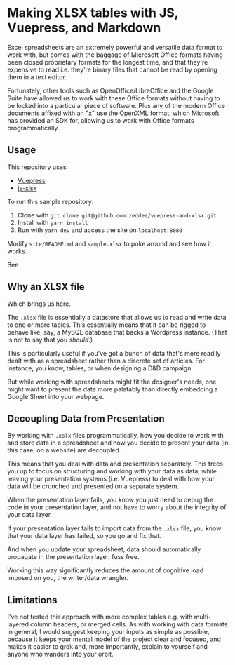 # Making XLSX tables with JS, Vuepress, and Markdown

Excel spreadsheets are an extremely powerful and versatile data format to work with,
but comes with the baggage of Microsoft Office formats having been closed proprietary formats for
the longest time, and that they're expensive to read i.e. they're binary files that cannot be read
by opening them in a text editor.

Fortunately, other tools such as OpenOffice/LibreOffice and the Google Suite have allowed us
to work with these Office formats without having to be locked into a particular piece of software.
Plus any of the modern Office documents affixed with an "x" use the
[OpenXML](https://github.com/OfficeDev/office-content/tree/master/en-us/OpenXMLCon) format,
which Microsoft has provided an SDK for, allowing us to work with Office formats programmatically.

## Usage

This repository uses:

- [Vuepress](https://vuepress.vuejs.org/guide/)
- [js-xlsx](https://github.com/SheetJS/js-xlsx)

To run this sample repository:

1. Clone with `git clone git@github.com:zeddee/vuepress-and-xlsx.git`
2. Install with `yarn install`
3. Run with `yarn dev` and access the site on `localhost:8080`

Modify `site/README.md` and `sample.xlsx` to poke around and see how it works.

See 

## Why an XLSX file

Which brings us here.

The `.xlsx` file is essentially a datastore that allows us to read and write data to one or more tables.
This essentially means that it can be rigged to behave like, say, a MySQL database that backs a Wordpress instance.
(That is not to say that you _should_.)

This is particularly useful if you've got a bunch of data that's more readily dealt with as a spreadsheet
rather than a discrete set of articles. For instance, you know, tables, or when designing a D&D campaign.

But while working with spreadsheets might fit the designer's needs, one might want to present the data more
palatably than directly embedding a Google Sheet into your webpage.

## Decoupling Data from Presentation

By working with `.xslx` files programmatically, how you decide to work with and store data in a spreadsheet
and how you decide to present your data (in this case, on a website) are decoupled.

This means that you deal with data and presentation separately.
This frees you up to focus on structuring and working with your data as data,
while leaving your presentation systems (i.e. Vuepress) to deal with how your data
will be crunched and presented on a separate system.

When the presentation layer fails, you know you just need to debug the code in your presentation layer,
and not have to worry about the integrity of your data layer.

If your presentation layer fails to import data from the `.xlsx` file, you know that your data layer has failed,
so you go and fix that.

And when you update your spreadsheet, data should automatically propagate in the presentation layer, fuss free.

Working this way significantly reduces the amount of cognitive load imposed on you, the writer/data wrangler.

## Limitations

I've not tested this approach with more complex tables e.g. with multi-layered column headers, or merged cells.
As with working with data formats in general, I would suggest keeping your inputs as simple as possible,
because it keeps your mental model of the project clear and focused, and makes it easier to grok and, more importantly,
explain to yourself and anyone who wanders into your orbit.

